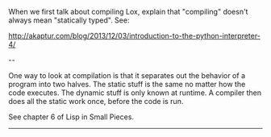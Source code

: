 
When we first talk about compiling Lox, explain that "compiling" doesn't always
mean "statically typed". See:

http://akaptur.com/blog/2013/12/03/introduction-to-the-python-interpreter-4/

--

One way to look at compilation is that it separates out the behavior of a
program into two halves. The static stuff is the same no matter how the code
executes. The dynamic stuff is only known at runtime. A compiler then does all
the static work once, before the code is run.

See chapter 6 of Lisp in Small Pieces.

---

